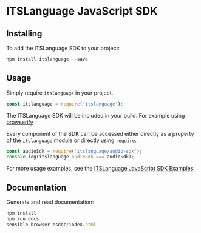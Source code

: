 # ITSLanguage JavaScript SDK

## Installing

To add the ITSLanguage SDK to your project:

```js
npm install itslanguage --save
```


## Usage

Simply require `itslanguage` in your project.

```js
const itslanguage = require('itslanguage');
```

The ITSLanguage SDK will be included in your build. For example using [browserify](http://browserify.org/)

Every component of the SDK can be accessed either directly as a property of the `itslanguage` module or directly using `require`.

```js
const audioSdk = require('itslanguage/audio-sdk');
console.log(itslanguage.audioSdk === audioSdk);
```

For more usage examples, see the
[ITSLanguage JavaScript SDK Examples](https://github.com/itslanguage/itslanguage-js-examples).


## Documentation

Generate and read documentation:

```js
npm install
npm run docs
sensible-browser esdoc/index.html
```
